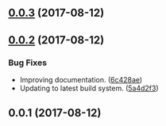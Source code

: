 <a name="0.0.3"></a>
## [0.0.3](https://github.com/src-works/named-color-picker/compare/0.0.2...0.0.3) (2017-08-12)



<a name="0.0.2"></a>
## [0.0.2](https://github.com/src-works/named-color-picker/compare/0.0.1...0.0.2) (2017-08-12)


### Bug Fixes

* Improving documentation. ([6c428ae](https://github.com/src-works/named-color-picker/commit/6c428ae))
* Updating to latest build system. ([5a4d2f3](https://github.com/src-works/named-color-picker/commit/5a4d2f3))



<a name="0.0.1"></a>
## 0.0.1 (2017-08-12)



